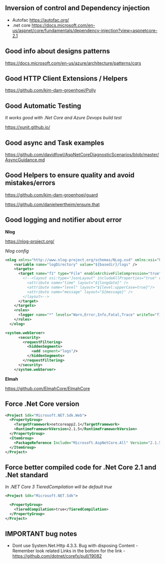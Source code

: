 ## Inversion of control and Dependency injection
- Autofac https://autofac.org/
- .net core https://docs.microsoft.com/en-us/aspnet/core/fundamentals/dependency-injection?view=aspnetcore-2.1

## Good info about designs patterns
https://docs.microsoft.com/en-us/azure/architecture/patterns/cqrs

## Good HTTP Client Extensions / Helpers
https://github.com/kim-dam-groenhoej/Polly

## Good Automatic Testing
*It works good with .Net Core and Azure Devops build test*

https://xunit.github.io/

## Good async and Task examples

https://github.com/davidfowl/AspNetCoreDiagnosticScenarios/blob/master/AsyncGuidance.md

## Good Helpers to ensure quality and avoid mistakes/errors
https://github.com/kim-dam-groenhoej/guard

https://github.com/danielwertheim/ensure.that

## Good logging and notifier about error

**Nlog**

https://nlog-project.org/

*Nlog config*

```xml
<nlog xmlns="http://www.nlog-project.org/schemas/NLog.xsd" xmlns:xsi="http://www.w3.org/2001/XMLSchema-instance">
    <variable name="logDirectory" value="${basedir}/logs" />
    <targets>
      <target name="f1" type="File" enableArchiveFileCompression="true" fileName="${logDirectory}/app-log.txt" archiveFileName="${logDirectory}\archives\app-log.{#}.zip" archiveEvery="Day" archiveNumbering="Rolling" maxArchiveFiles="10">
        <!--<layout xsi:type="JsonLayout" includeAllProperties="true" excludeProperties="Comma-separated list (string)">
          <attribute name="time" layout="${longdate}" />
          <attribute name="level" layout="${level:upperCase=true}"/>
          <attribute name="message" layout="${message}" />
        </layout>-->
      </target>
    </targets>
    <rules>
      <logger name="*" levels="Warn,Error,Info,Fatal,Trace" writeTo="f1" />
    </rules>
  </nlog>

<system.webServer>
      <security>
        <requestFiltering>
          <hiddenSegments>
            <add segment="logs"/>
          </hiddenSegments>
        </requestFiltering>
      </security>
    </system.webServer>
```

**Elmah**

https://github.com/ElmahCore/ElmahCore

## Force .Net Core version
```xml
<Project Sdk="Microsoft.NET.Sdk.Web">
  <PropertyGroup>
    <TargetFramework>netcoreapp2.1</TargetFramework>
    <RuntimeFrameworkVersion>2.1.5</RuntimeFrameworkVersion>
  </PropertyGroup>
  <ItemGroup>
    <PackageReference Include="Microsoft.AspNetCore.All" Version="2.1.5" />
  </ItemGroup>
</Project>
```

## Force better compiled code for .Net Core 2.1 and .Net standard
*In .NET Core 3 TieredCompilation will be default true*

```xml
<Project Sdk="Microsoft.NET.Sdk">

  <PropertyGroup>
    <TieredCompilation>true</TieredCompilation>
  </PropertyGroup>
</Project>
```

## IMPORTANT bug notes
- Dont use System.Net.Http 4.3.3. Bug with disposing Content - Remember look related Links in the bottom for the link - https://github.com/dotnet/corefx/pull/19082
